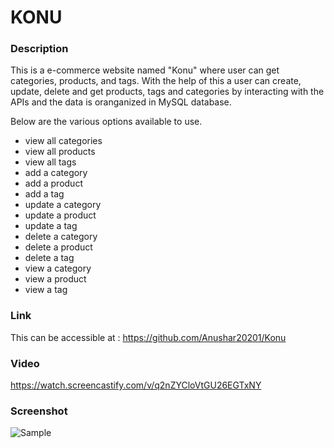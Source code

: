 # KONU

### Description
This is a e-commerce website named "Konu" where user can get categories, products, and tags. With the help of this a user
can create, update, delete and get products, tags and categories by interacting with the APIs and the data is oranganized in MySQL database.

Below are the various options available to use.

 - view all categories
 - view all products
 - view all tags
 - add a category
 - add a product
 - add a tag
 - update a category
 - update a product
 - update a tag 
 - delete a category
 - delete a product
 - delete a tag
 - view a category
 - view a product
 - view a tag

### Link
This can be accessible at : https://github.com/Anushar20201/Konu

### Video

https://watch.screencastify.com/v/q2nZYCloVtGU26EGTxNY

### Screenshot
 ![Sample](https://github.com/Anushar20201/plan-your-time/blob/main/assets/images/screenshot.jpg)